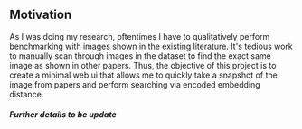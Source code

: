 ## Motivation
As I was doing my research, oftentimes I have to qualitatively perform benchmarking with images shown in the existing literature. 
It's tedious work to manually scan through images in the dataset to find the exact same image as shown in other papers. 
Thus, the objective of this project is to create a minimal web ui that allows me to quickly take a snapshot of the image from papers and perform searching via 
encoded embedding distance.

##### Further details to be update
